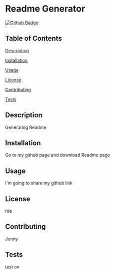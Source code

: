 # Readme Generator


[![Github Badge](https://img.shields.io/badge/Github-Profile-blueviolet)](https://github.com/Jen042823/Respace)


## Table of Contents


[Description](#Description)

[Installation](#Installation)

[Usage](#Usage)

[License](#License)

[Contributing](#Contributing)

[Tests](#Tests)


## Description

Generating Readme


## Installation

Go to my github page and download Readme page


## Usage

I'm going to share my github link

 
## License

n/a


## Contributing

Jenny


## Tests

test on
